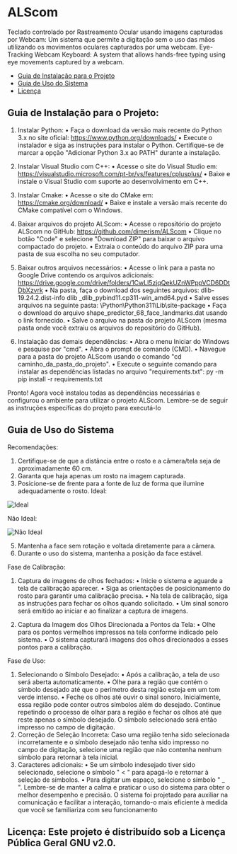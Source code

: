 # ALScom
Teclado controlado por Rastreamento Ocular usando imagens capturadas por Webcam: Um sistema que permite a digitação sem o uso das mãos utilizando os movimentos oculares capturados por uma webcam.
Eye-Tracking Webcam Keyboard: A system that allows hands-free typing using eye movements captured by a webcam.

- [Guia de Instalação para o Projeto](#instalação)
- [Guia de Uso do Sistema](#uso)
- [Licença](#licença)

## Guia de Instalação para o Projeto:
1. Instalar Python:
  • Faça o download da versão mais recente do Python 3.x no site oficial: 
    https://www.python.org/downloads/
  • Execute o instalador e siga as instruções para instalar o Python.
    Certifique-se de marcar a opção "Adicionar Python 3.x ao PATH" durante a instalação.
   
2. Instalar Visual Studio com C++:
  • Acesse o site do Visual Studio em: 
    https://visualstudio.microsoft.com/pt-br/vs/features/cplusplus/
  • Baixe e instale o Visual Studio com suporte ao desenvolvimento em C++.

3. Instalar Cmake:
  • Acesse o site do CMake em: https://cmake.org/download/
  • Baixe e instale a versão mais recente do CMake compatível com o Windows.

4. Baixar arquivos do projeto ALScom:
  • Acesse o repositório do projeto ALScom no GitHub: 
    https://github.com/dimerism/ALScom
  • Clique no botão "Code" e selecione "Download ZIP" para baixar o arquivo 
    compactado do projeto.
  • Extraia o conteúdo do arquivo ZIP para uma pasta de sua escolha no seu computador.

5. Baixar outros arquivos necessários:
  • Acesse o link para a pasta no Google Drive contendo os arquivos adicionais: 
    https://drive.google.com/drive/folders/1CwLl5zjqQekUZnWPppVCD6DDtDbXzvrk
  • Na pasta, faça o download dos seguintes arquivos:
    dlib-19.24.2.dist-info
    dlib
    _dlib_pybind11.cp311-win_amd64.pyd
  • Salve esses arquivos na seguinte pasta: \Python\Python311\Lib\site-package
  • Faça o download do arquivo shape_predictor_68_face_landmarks.dat usando o link 
    fornecido.
  • Salve o arquivo na pasta do projeto ALScom (mesma pasta onde você extraiu os arquivos do
    repositório do GitHub).
   
6. Instalação das demais dependências:
  • Abra o menu Iniciar do Windows e pesquise por "cmd".
  • Abra o prompt de comando (CMD).
  • Navegue para a pasta do projeto ALScom usando o comando "cd 
    caminho_da_pasta_do_projeto".
  • Execute o seguinte comando para instalar as dependências listadas no arquivo 
    "requirements.txt":
    py -m pip install -r requirements.txt
   
Pronto! Agora você instalou todas as dependências necessárias e configurou o ambiente para utilizar
o projeto ALScom. Lembre-se de seguir as instruções específicas do projeto para executá-lo 

## Guia de Uso do Sistema
Recomendações:
1. Certifique-se de que a distância entre o rosto e a câmera/tela seja de aproximadamente 60 
  cm.
2. Garanta que haja apenas um rosto na imagem capturada.
3. Posicione-se de frente para a fonte de luz de forma que ilumine adequadamente o rosto.
  Ideal:

  ![Ideal](https://i.imgur.com/vRNb2bK.png)
  
  Não Ideal:
  
  ![Não Ideal](https://i.imgur.com/CwjAkSq.png)
  
5. Mantenha a face sem rotação e voltada diretamente para a câmera.
6. Durante o uso do sistema, mantenha a posição da face estável.
   
Fase de Calibração:
1. Captura de imagens de olhos fechados:
  • Inicie o sistema e aguarde a tela de calibração aparecer.
  • Siga as orientações de posicionamento do rosto para garantir uma calibração precisa.
  • Na tela de calibração, siga as instruções para fechar os olhos quando solicitado.
  • Um sinal sonoro será emitido ao iniciar e ao finalizar a captura de imagens.

2. Captura da Imagem dos Olhos Direcionada a Pontos da Tela:
  • Olhe para os pontos vermelhos impressos na tela conforme indicado pelo sistema.
  • O sistema capturará imagens dos olhos direcionados a esses pontos para a calibração.

Fase de Uso:
1. Selecionando o Símbolo Desejado:
  • Após a calibração, a tela de uso será aberta automaticamente.
  • Olhe para a região que contém o símbolo desejado até que o perímetro desta região esteja 
    em um tom verde intenso.
  • Feche os olhos até ouvir o sinal sonoro.
    Inicialmente, essa região pode conter outros símbolos além do desejado. Continue repetindo o 
    processo de olhar para a região e fechar os olhos até que reste apenas o símbolo desejado. O 
    símbolo selecionado será então impresso no campo de digitação.
 2. Correção de Seleção Incorreta:
    Caso uma região tenha sido selecionada incorretamente e o símbolo desejado não tenha sido 
    impresso no campo de digitação, selecione uma região que não contenha nenhum símbolo para 
    retornar à tela inicial.
 3. Caracteres adicionais:
  • Se um símbolo indesejado tiver sido selecionado, selecione o símbolo " < " para 
    apagá-lo e retornar à seleção de símbolos.
  • Para digitar um espaço, selecione o símbolo " _ ". 
    Lembre-se de manter a calma e praticar o uso do sistema para obter o melhor desempenho e 
    precisão. O sistema foi projetado para auxiliar na comunicação e facilitar a interação, tornando-o 
    mais eficiente à medida que você se familiariza com seu funcionamento

## Licença: Este projeto é distribuído sob a Licença Pública Geral GNU v2.0.
